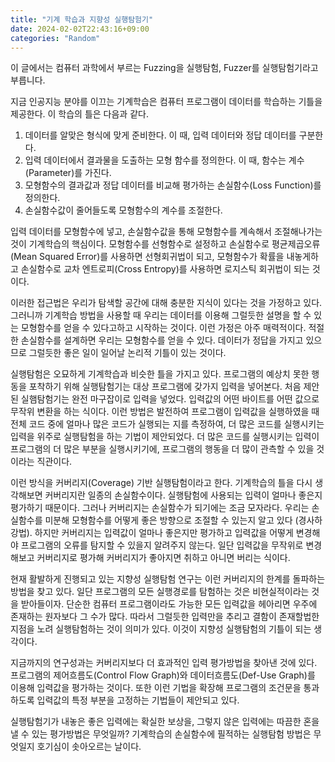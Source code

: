 ```yaml
---
title: "기계 학습과 지향성 실행탐험기"
date: 2024-02-02T22:43:16+09:00
categories: "Random"
---
```


이 글에서는 컴퓨터 과학에서 부르는 Fuzzing을 실행탐험, Fuzzer를 실행탐험기라고 부릅니다.

지금 인공지능 분야를 이끄는 기계학습은 컴퓨터 프로그램이 데이터를 학습하는 기틀을 제공한다.
이 학습의 틀은 다음과 같다.

1. 데이터를 알맞은 형식에 맞게 준비한다. 이 때, 입력 데이터와 정답 데이터를 구분한다.
2. 입력 데이터에서 결과물을 도출하는 모형 함수를 정의한다. 이 때, 함수는 계수(Parameter)를 가진다.
3. 모형함수의 결과값과 정답 데이터를 비교해 평가하는 손실함수(Loss Function)를 정의한다.
4. 손실함수값이 줄어들도록 모형함수의 계수를 조절한다.

입력 데이터를 모형함수에 넣고, 손실함수값을 통해 모형함수를 계속해서 조절해나가는 것이 기계학습의 핵심이다.
모형함수를 선형함수로 설정하고 손실함수로 평균제곱오류(Mean Squared Error)를 사용하면 선형회귀법이 되고,
모형함수가 확률을 내놓게하고 손실함수로 교차 엔트로피(Cross Entropy)를 사용하면 로지스틱 회귀법이 되는 것이다.

이러한 접근법은 우리가 탐색할 공간에 대해 충분한 지식이 있다는 것을 가정하고 있다.
그러니까 기계학습 방법을 사용할 때 우리는 데이터를 이용해
그럴듯한 설명을 할 수 있는 모형함수를 얻을 수 있다고하고 시작하는 것이다.
이런 가정은 아주 매력적이다. 적절한 손실함수를 설계하면 우리는 모형함수를 얻을 수 있다.
데이터가 정답을 가지고 있으므로 그럴듯한 좋은 일이 일어날 논리적 기틀이 있는 것이다.

실행탐험은 오묘하게 기계학습과 비슷한 틀을 가지고 있다.
프로그램의 예상치 못한 행동을 포착하기 위해 실행탐험기는 대상 프로그램에 갖가지 입력을 넣어본다.
처음 제안된 실햄탐험기는 완전 마구잡이로 입력을 넣었다. 입력값의 어떤 바이트를 어떤 값으로 무작위 변환을 하는 식이다.
이런 방법은 발전하여 프로그램이 입력값을 실행하였을 때 전체 코드 중에 얼마나 많은 코드가 실행되는 지를 측정하여,
더 많은 코드를 실행시키는 입력을 위주로 실행탐험을 하는 기법이 제안되었다.
더 많은 코드를 실행시키는 입력이 프로그램의 더 많은 부분을 실행시키기에,
프로그램의 행동을 더 많이 관측할 수 있을 것이라는 직관이다.

이런 방식을 커버리지(Coverage) 기반 실행탐험이라고 한다.
기계학습의 틀을 다시 생각해보면 커버리지란 일종의 손실함수이다.
실행탐험에 사용되는 입력이 얼마나 좋은지 평가하기 때문이다.
그러나 커버리지는 손실함수가 되기에는 조금 모자라다.
우리는 손실함수를 미분해 모형함수를 어떻게 좋은 방향으로 조절할 수 있는지 알고 있다 (경사하강법).
하지만 커버리지는 입력값이 얼마나 좋은지만 평가하고 입력값을 어떻게 변경해야
프로그램의 오류를 탐지할 수 있을지 알려주지 않는다.
일단 입력값을 무작위로 변경해보고 커버리지로 평가해 커버리지가 좋아지면 취하고 아니면 버리는 식이다.

현재 활발하게 진행되고 있는 지향성 실행탐험 연구는 이런 커버리지의 한계를 돌파하는 방법을 찾고 있다.
일단 프로그램의 모든 실행경로를 탐험하는 것은 비현실적이라는 것을 받아들이자.
단순한 컴퓨터 프로그램이라도 가능한 모든 입력값을 헤아리면 우주에 존재하는 원자보다 그 수가 많다.
따라서 그럴듯한 입력만을 추리고 결함이 존재할법한 지점을 노려 실행탐험하는 것이 의미가 있다.
이것이 지향성 실행탐험의 기틀이 되는 생각이다.

지금까지의 연구성과는 커버리지보다 더 효과적인 입력 평가방법을 찾아낸 것에 있다.
프로그램의 제어흐름도(Control Flow Graph)와 데이터흐름도(Def-Use Graph)를 이용해 입력값을 평가하는 것이다.
또한 이런 기법을 확장해 프로그램의 조건문을 통과하도록 입력값의 특정 부분을 고정하는 기법들이 제안되고 있다.

실행탐험기가 내놓은 좋은 입력에는 확실한 보상을, 그렇지 않은 입력에는 따끔한 혼을 낼 수 있는 평가방법은 무엇일까?
기계학습의 손실함수에 필적하는 실행탐험 방법은 무엇일지 호기심이 솟아오르는 날이다.


